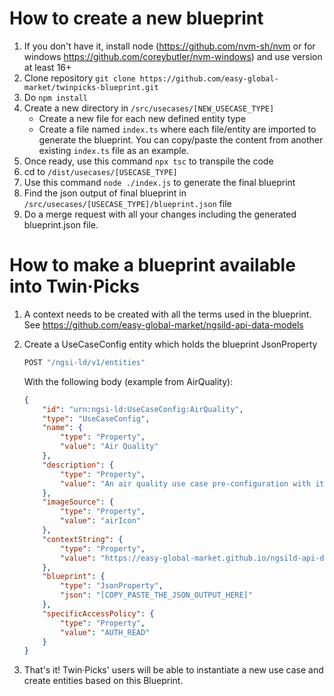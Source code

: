 # How to create a new blueprint

1. If you don't have it, install node (https://github.com/nvm-sh/nvm or for windows https://github.com/coreybutler/nvm-windows) and use version at least 16+
1. Clone repository `git clone https://github.com/easy-global-market/twinpicks-blueprint.git`
1. Do `npm install`
1. Create a new directory in `/src/usecases/[NEW_USECASE_TYPE]`
    - Create a new file for each new defined entity type
    - Create a file named `index.ts` where each file/entity are imported to generate the blueprint. You can copy/paste the content from another existing `index.ts` file as an example.
1. Once ready, use this command `npx tsc` to transpile the code
1. cd to `/dist/usecases/[USECASE_TYPE]`
1. Use this command `node ./index.js` to generate the final blueprint
1. Find the json output of final blueprint in `/src/usecases/[USECASE_TYPE]/blueprint.json` file
1. Do a merge request with all your changes including the generated blueprint.json file.

# How to make a blueprint available into Twin·Picks
1. A context needs to be created with all the terms used in the blueprint. See https://github.com/easy-global-market/ngsild-api-data-models
1. Create a UseCaseConfig entity which holds the blueprint JsonProperty
    ```js
    POST "/ngsi-ld/v1/entities"
    ```
    With the following body (example from AirQuality):
    ```json
    {
        "id": "urn:ngsi-ld:UseCaseConfig:AirQuality",
        "type": "UseCaseConfig",
        "name": {
            "type": "Property",
            "value": "Air Quality"
        },
        "description": {
            "type": "Property",
            "value": "An air quality use case pre-configuration with its context and blueprints"
        },
        "imageSource": {
            "type": "Property",
            "value": "airIcon"
        },
        "contextString": {
            "type": "Property",
            "value": "https://easy-global-market.github.io/ngsild-api-data-models/airQuality/jsonld-contexts/airQuality-compound.jsonld"
        },
        "blueprint": {
            "type": "JsonProperty",
            "json": "[COPY_PASTE_THE_JSON_OUTPUT_HERE]"
        },
        "specificAccessPolicy": {
            "type": "Property",
            "value": "AUTH_READ"
        }
    }
    ```

1. That's it! Twin·Picks' users will be able to instantiate a new use case and create entities based on this Blueprint. 
